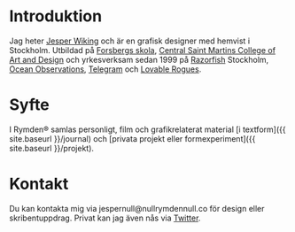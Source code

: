 # Introduktion

Jag heter [Jesper Wiking](http://about.me/jesper) och är en grafisk designer med hemvist i Stockholm. Utbildad på [Forsbergs skola](http://www.forsbergsskola.se), [Central Saint Martins College of Art and Design](http://www.arts.ac.uk/csm/courses/postgraduate/ma-communication-design) och yrkesverksam sedan 1999 på [Razorfish](http://www.razorfish.com/) Stockholm, [Ocean Observations](http://oceanobservations.com), [Telegram](http://telegramstudios.com) och [Lovable Rogues](http://lovablerogues.se/).

# Syfte

I Rymden® samlas personligt, film och grafikrelaterat material [i textform]({{ site.baseurl }}/journal) och [privata projekt eller formexperiment]({{ site.baseurl }}/projekt).

# Kontakt

Du kan kontakta mig via <span class="obfuscate">jesper<span>null</span>@<span>null</span>rymden<span>null</span>.co</span> för design eller skribentuppdrag. Privat kan jag även nås via [Twitter](http://www.twitter.com/wiking).

